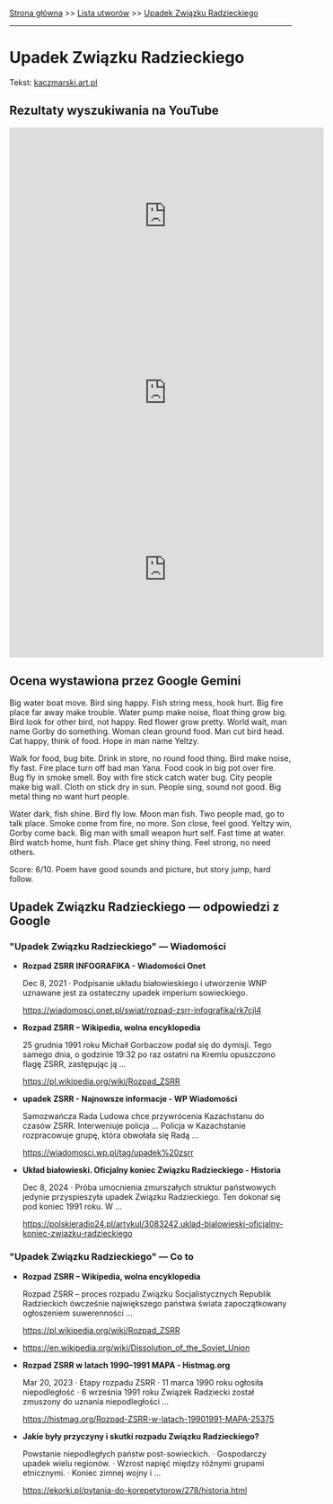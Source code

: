 [Strona główna](../index.md) >> [Lista utworów](../list.md) >> [Upadek Związku Radzieckiego](615.md)

---

# Upadek Związku Radzieckiego

Tekst: [kaczmarski.art.pl](https://www.kaczmarski.art.pl/tworczosc/wiersze/upadek-zwiazku-radzieckiego/)

## Rezultaty wyszukiwania na YouTube

<iframe width="560" height="315" src="https://www.youtube.com/embed/7tsVVzQ0g0Y?si=IdontcarewhotheIRSsendsImnotpayingtaxes" title="YouTube video player" frameborder="0" allow="accelerometer; autoplay; clipboard-write; encrypted-media; gyroscope; picture-in-picture; web-share" referrerpolicy="strict-origin-when-cross-origin" allowfullscreen></iframe>

<iframe width="560" height="315" src="https://www.youtube.com/embed/u-vrgiOuy7A?si=IdontcarewhotheIRSsendsImnotpayingtaxes" title="YouTube video player" frameborder="0" allow="accelerometer; autoplay; clipboard-write; encrypted-media; gyroscope; picture-in-picture; web-share" referrerpolicy="strict-origin-when-cross-origin" allowfullscreen></iframe>

<iframe width="560" height="315" src="https://www.youtube.com/embed/4VlI5kNHRqs?si=IdontcarewhotheIRSsendsImnotpayingtaxes" title="YouTube video player" frameborder="0" allow="accelerometer; autoplay; clipboard-write; encrypted-media; gyroscope; picture-in-picture; web-share" referrerpolicy="strict-origin-when-cross-origin" allowfullscreen></iframe>

## Ocena wystawiona przez Google Gemini

Big water boat move. Bird sing happy. Fish string mess, hook hurt. Big fire place far away make trouble. Water pump make noise, float thing grow big. Bird look for other bird, not happy. Red flower grow pretty. World wait, man name Gorby do something. Woman clean ground food. Man cut bird head. Cat happy, think of food. Hope in man name Yeltzy.

Walk for food, bug bite. Drink in store, no round food thing. Bird make noise, fly fast. Fire place turn off bad man Yana. Food cook in big pot over fire. Bug fly in smoke smell. Boy with fire stick catch water bug. City people make big wall. Cloth on stick dry in sun. People sing, sound not good. Big metal thing no want hurt people. 

Water dark, fish shine. Bird fly low. Moon man fish. Two people mad, go to talk place. Smoke come from fire, no more. Son close, feel good. Yeltzy win, Gorby come back. Big man with small weapon hurt self. Fast time at water. Bird watch home, hunt fish. Place get shiny thing. Feel strong, no need others. 

Score: 6/10. Poem have good sounds and picture, but story jump, hard follow.


## Upadek Związku Radzieckiego — odpowiedzi z Google

### "Upadek Związku Radzieckiego" — Wiadomości

- **Rozpad ZSRR INFOGRAFIKA - Wiadomości Onet**

    Dec 8, 2021  ·  Podpisanie układu białowieskiego i utworzenie WNP uznawane jest za ostateczny upadek imperium sowieckiego. 

   <https://wiadomosci.onet.pl/swiat/rozpad-zsrr-infografika/rk7cjl4>
- **Rozpad ZSRR – Wikipedia, wolna encyklopedia**

    25 grudnia 1991 roku Michaił Gorbaczow podał się do dymisji. Tego samego dnia, o godzinie 19:32 po raz ostatni na Kremlu opuszczono flagę ZSRR, zastępując ją ... 

   <https://pl.wikipedia.org/wiki/Rozpad_ZSRR>
- **upadek ZSRR - Najnowsze informacje - WP Wiadomości**

    Samozwańcza Rada Ludowa chce przywrócenia Kazachstanu do czasów ZSRR. Interweniuje policja ... Policja w Kazachstanie rozpracowuje grupę, która obwołała się Radą ... 

   <https://wiadomosci.wp.pl/tag/upadek%20zsrr>
- **Układ białowieski. Oficjalny koniec Związku Radzieckiego - Historia**

    Dec 8, 2024  ·  Próba umocnienia zmurszałych struktur państwowych jedynie przyspieszyła upadek Związku Radzieckiego. Ten dokonał się pod koniec 1991 roku. W ... 

   <https://polskieradio24.pl/artykul/3083242,uklad-bialowieski-oficjalny-koniec-zwiazku-radzieckiego>

### "Upadek Związku Radzieckiego" — Co to

- **Rozpad ZSRR – Wikipedia, wolna encyklopedia**

    Rozpad ZSRR – proces rozpadu Związku Socjalistycznych Republik Radzieckich ówcześnie największego państwa świata zapoczątkowany ogłoszeniem suwerenności ... 

   <https://pl.wikipedia.org/wiki/Rozpad_ZSRR>
- <https://en.wikipedia.org/wiki/Dissolution_of_the_Soviet_Union>
- **Rozpad ZSRR w latach 1990–1991 MAPA - Histmag.org**

    Mar 20, 2023  ·  Etapy rozpadu ZSRR · 11 marca 1990 roku ogłosiła niepodległość · 6 września 1991 roku Związek Radziecki został zmuszony do uznania niepodległości ... 

   <https://histmag.org/Rozpad-ZSRR-w-latach-19901991-MAPA-25375>
- **Jakie były przyczyny i skutki rozpadu Związku Radzieckiego?**

    Powstanie niepodległych państw post-sowieckich. · Gospodarczy upadek wielu regionów. · Wzrost napięć między różnymi grupami etnicznymi. · Koniec zimnej wojny i ... 

   <https://ekorki.pl/pytania-do-korepetytorow/278/historia.html>

